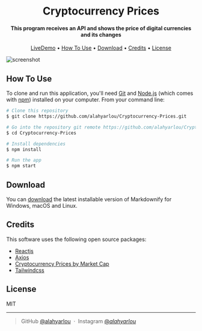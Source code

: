 <h1 align="center">
  Cryptocurrency Prices
  <br>
</h1>

<h4 align="center">This program receives an API and shows the price of digital currencies and its changes</h4>

<p align="center">
  <a href="https://cryptocurrency-prices-tawny.vercel.app">LiveDemo</a> •
  <a href="#how-to-use">How To Use</a> •
  <a href="#download">Download</a> •
  <a href="#credits">Credits</a> •
  <a href="#license">License</a>
</p>

![screenshot](https://s6.uupload.ir/files/screenshot_2022-09-13_184223_ka4p.png)

## How To Use

To clone and run this application, you'll need [Git](https://git-scm.com) and [Node.js](https://nodejs.org/en/download/) (which comes with [npm](http://npmjs.com)) installed on your computer. From your command line:

```bash
# Clone this repository
$ git clone https://github.com/alahyarlou/Cryptocurrency-Prices.git

# Go into the repository git remote https://github.com/alahyarlou/Cryptocurrency-Prices.git
$ cd Cryptocurrency-Prices

# Install dependencies
$ npm install

# Run the app
$ npm start
```

## Download

You can [download](https://codeload.github.com/alahyarlou/Cryptocurrency-Prices/zip/refs/heads/main) the latest installable version of Markdownify for Windows, macOS and Linux.

## Credits

This software uses the following open source packages:

- [Reactjs](http://reactjs.com/)
- [Axios](https://github.com/axios/axios)
- [Cryptocurrency Prices by Market Cap](https://www.coingecko.com/)
- [Tailwindcss](https://tailwindcss.com/)

## License

MIT

---

> GitHub [@alahyarlou](https://github.com/alahyarlou) &nbsp;&middot;&nbsp;
> Instagram [@_alahyarlou_](https://instagram.com/_alahyarlou_)
